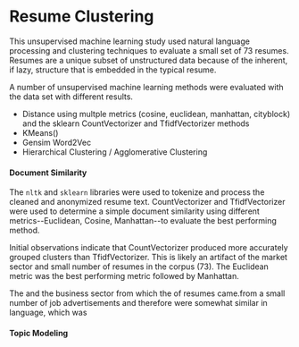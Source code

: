 # Resume Clustering

This unsupervised machine learning study used natural language processing and clustering techniques to evaluate a small set of 73 resumes.  Resumes are a unique subset of unstructured data because of the inherent, if lazy, structure that is embedded in the typical resume. 

A number of unsupervised machine learning methods were evaluated with the data set with different results.

* Distance using multple metrics (cosine, euclidean, manhattan, cityblock) and the sklearn CountVectorizer and TfidfVectorizer methods
* KMeans()
* Gensim Word2Vec
* Hierarchical Clustering / Agglomerative Clustering

#### Document Similarity

The `nltk` and `sklearn` libraries were used to tokenize and process the cleaned and anonymized resume text.  CountVectorizer and TfidfVectorizer were used to determine a simple document similarity using different metrics--Euclidean, Cosine, Manhattan--to evaluate the best performing method.  

Initial observations indicate that CountVectorizer produced more accurately grouped clusters than TfidfVectorizer.  This is likely an artifact of the market sector and small number of resumes in the corpus (73).  The Euclidean metric was the best performing metric followed by Manhattan.  


The and the business sector from which the of resumes came.from a small number of job advertisements and therefore were somewhat similar in language, which was 

#### Topic Modeling
